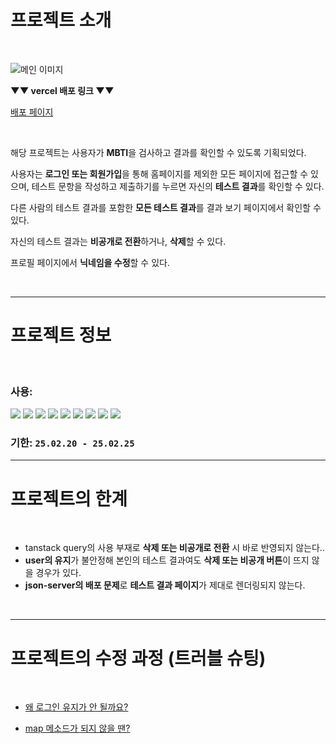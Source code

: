 # 프로젝트 소개
<br/>

  ![메인 이미지](https://i.imgur.com/tPAdVWJ.png)

  **▼▼ vercel 배포 링크 ▼▼**

  [배포 페이지](https://my-mbti-test-two.vercel.app/)

  <br/>

  해당 프로젝트는 사용자가 **MBTI**을 검사하고 결과를 확인할 수 있도록 기획되었다.

사용자는 **로그인 또는 회원가입**을 통해 홈페이지를 제외한 모든 페이지에 접근할 수 있으며,
 테스트 문항을 작성하고 제출하기를 누르면 자신의 **테스트 결과**를 확인할 수 있다.

 다른 사람의 테스트 결과를 포함한 **모든 테스트 결과**를 결과 보기 페이지에서 확인할 수 있다.

 자신의 테스트 결과는 **비공개로 전환**하거나, **삭제**할 수 있다.

 프로필 페이지에서 **닉네임을 수정**할 수 있다.

  <br/>

  --- 

  # 프로젝트 정보
  <br/>

  ### 사용: 
  <img src="https://img.shields.io/badge/html5-E34F26?style=for-the-badge&logo=html5&logoColor=white"> <img src="https://img.shields.io/badge/css-1572B6?style=for-the-badge&logo=css3&logoColor=white"> <img src="https://img.shields.io/badge/react-61DAFB?style=for-the-badge&logo=react&logoColor=black"> <img src="https://img.shields.io/badge/React_Router-CA4245?style=for-the-badge&logo=react-router&logoColor=white"> <img src="https://img.shields.io/badge/JWT-black?style=for-the-badge&logo=JSON%20web%20tokens"> <img src="https://img.shields.io/badge/axios.js-854195?style=for-the-badge&logo=axios&logoColor=5A29E4"> <img src="https://img.shields.io/badge/github-181717?style=for-the-badge&logo=github&logoColor=white"> <img src="https://img.shields.io/badge/Vercel-000000?style=for-the-badge&logo=vercel&logoColor=white"> <img src="https://img.shields.io/badge/glitch-%233333FF.svg?style=for-the-badge&logo=glitch&logoColor=white">


### 기한: `25.02.20 - 25.02.25`

---

# 프로젝트의 한계 

<br/>

- tanstack query의 사용 부재로 **삭제 또는 비공개로 전환** 시 바로 반영되지 않는다..
- **user의 유지**가 불안정해 본인의 테스트 결과여도 **삭제 또는 비공개 버튼**이 뜨지 않을 경우가 있다.
- **json-server의 배포 문제**로 **테스트 결과 페이지**가 제대로 렌더링되지 않는다.

<br/>

--- 

# 프로젝트의 수정 과정 (트러블 슈팅)

<br/>

+  [왜 로그인 유지가 안 될까요?](https://velog.io/@pna9904/1-로그인을-했는데-로그인-유지가-안된다면)

+  [map 메소드가 되지 않을 땐?](https://velog.io/@pna9904/2-map이-사용되지-않을-때)




